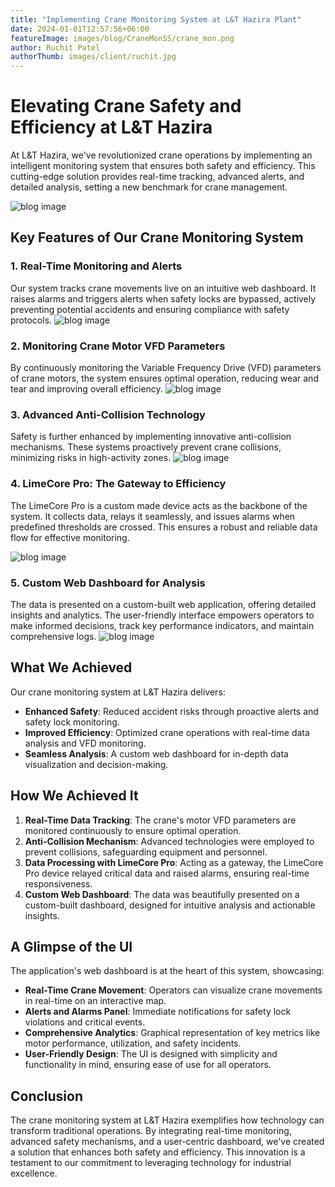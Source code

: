 ```yaml
---
title: "Implementing Crane Monitoring System at L&T Hazira Plant"
date: 2024-01-01T12:57:56+06:00
featureImage: images/blog/CraneMonSS/crane_mon.png
author: Ruchit Patel
authorThumb: images/client/ruchit.jpg
---
```


# Elevating Crane Safety and Efficiency at L&T Hazira

At L&T Hazira, we've revolutionized crane operations by implementing an intelligent monitoring system that ensures both safety and efficiency. This cutting-edge solution provides real-time tracking, advanced alerts, and detailed analysis, setting a new benchmark for crane management.

![blog image](/images/blog/CraneMonSS/crane_mon.png)

## Key Features of Our Crane Monitoring System

### 1. Real-Time Monitoring and Alerts
Our system tracks crane movements live on an intuitive web dashboard. It raises alarms and triggers alerts when safety locks are bypassed, actively preventing potential accidents and ensuring compliance with safety protocols.
![blog image](/images/blog/CraneMonSS/5.png)

### 2. Monitoring Crane Motor VFD Parameters
By continuously monitoring the Variable Frequency Drive (VFD) parameters of crane motors, the system ensures optimal operation, reducing wear and tear and improving overall efficiency.
![blog image](/images/blog/CraneMonSS/8.png)

### 3. Advanced Anti-Collision Technology
Safety is further enhanced by implementing innovative anti-collision mechanisms. These systems proactively prevent crane collisions, minimizing risks in high-activity zones.
![blog image](/images/blog/CraneMonSS/4.png)

### 4. LimeCore Pro: The Gateway to Efficiency
The LimeCore Pro is a custom made device acts as the backbone of the system. It collects data, relays it seamlessly, and issues alarms when predefined thresholds are crossed. This ensures a robust and reliable data flow for effective monitoring.

![blog image](/images/blog/CraneMonSS/limepi.png)

### 5. Custom Web Dashboard for Analysis
The data is presented on a custom-built web application, offering detailed insights and analytics. The user-friendly interface empowers operators to make informed decisions, track key performance indicators, and maintain comprehensive logs.
![blog image](/images/blog/CraneMonSS/3.png)
## What We Achieved

Our crane monitoring system at L&T Hazira delivers:

- **Enhanced Safety**: Reduced accident risks through proactive alerts and safety lock monitoring.
- **Improved Efficiency**: Optimized crane operations with real-time data analysis and VFD monitoring.
- **Seamless Analysis**: A custom web dashboard for in-depth data visualization and decision-making.

## How We Achieved It

1. **Real-Time Data Tracking**: The crane's motor VFD parameters are monitored continuously to ensure optimal operation.
2. **Anti-Collision Mechanism**: Advanced technologies were employed to prevent collisions, safeguarding equipment and personnel.
3. **Data Processing with LimeCore Pro**: Acting as a gateway, the LimeCore Pro device relayed critical data and raised alarms, ensuring real-time responsiveness.
4. **Custom Web Dashboard**: The data was beautifully presented on a custom-built dashboard, designed for intuitive analysis and actionable insights.

## A Glimpse of the UI

The application's web dashboard is at the heart of this system, showcasing:

- **Real-Time Crane Movement**: Operators can visualize crane movements in real-time on an interactive map.
- **Alerts and Alarms Panel**: Immediate notifications for safety lock violations and critical events.
- **Comprehensive Analytics**: Graphical representation of key metrics like motor performance, utilization, and safety incidents.
- **User-Friendly Design**: The UI is designed with simplicity and functionality in mind, ensuring ease of use for all operators.

## Conclusion

The crane monitoring system at L&T Hazira exemplifies how technology can transform traditional operations. By integrating real-time monitoring, advanced safety mechanisms, and a user-centric dashboard, we've created a solution that enhances both safety and efficiency. This innovation is a testament to our commitment to leveraging technology for industrial excellence.

